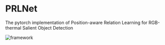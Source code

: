 # PRLNet

The pytorch implementation of Position-aware Relation Learning for RGB-thermal Salient Object Detection

![framework](./image.png)

